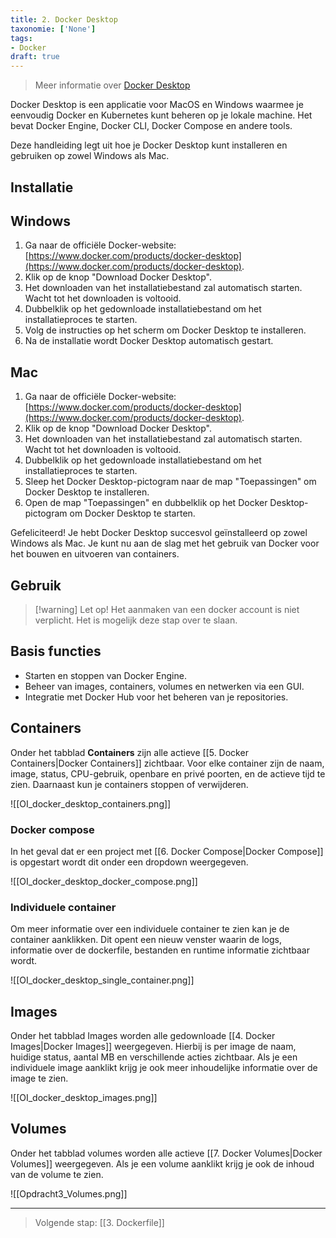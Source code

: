 ```yaml
---
title: 2. Docker Desktop
taxonomie: ['None']
tags:
- Docker
draft: true 
---
```


> Meer informatie over [Docker Desktop](https://docs.docker.com/desktop/)

Docker Desktop is een applicatie voor MacOS en Windows waarmee je eenvoudig Docker en Kubernetes kunt beheren op je lokale machine. Het bevat Docker Engine, Docker CLI, Docker Compose en andere tools. 


Deze handleiding legt uit hoe je Docker Desktop kunt installeren en gebruiken op zowel Windows als Mac.
## Installatie
## Windows
1. Ga naar de officiële Docker-website: [https://www.docker.com/products/docker-desktop](https://www.docker.com/products/docker-desktop).
2. Klik op de knop "Download Docker Desktop".
3. Het downloaden van het installatiebestand zal automatisch starten. Wacht tot het downloaden is voltooid.
4. Dubbelklik op het gedownloade installatiebestand om het installatieproces te starten.
5. Volg de instructies op het scherm om Docker Desktop te installeren.
6. Na de installatie wordt Docker Desktop automatisch gestart.

## Mac
1. Ga naar de officiële Docker-website: [https://www.docker.com/products/docker-desktop](https://www.docker.com/products/docker-desktop).
2. Klik op de knop "Download Docker Desktop".
3. Het downloaden van het installatiebestand zal automatisch starten. Wacht tot het downloaden is voltooid.
4. Dubbelklik op het gedownloade installatiebestand om het installatieproces te starten.
5. Sleep het Docker Desktop-pictogram naar de map "Toepassingen" om Docker Desktop te installeren.
6. Open de map "Toepassingen" en dubbelklik op het Docker Desktop-pictogram om Docker Desktop te starten.

Gefeliciteerd! Je hebt Docker Desktop succesvol geïnstalleerd op zowel Windows als Mac. Je kunt nu aan de slag met het gebruik van Docker voor het bouwen en uitvoeren van containers.

## Gebruik

> [!warning] Let op!
> Het aanmaken van een docker account is niet verplicht. Het is mogelijk deze stap over te slaan.
## Basis functies
- Starten en stoppen van Docker Engine.
- Beheer van images, containers, volumes en netwerken via een GUI.
- Integratie met Docker Hub voor het beheren van je repositories.
## Containers
Onder het tabblad **Containers** zijn alle actieve [[5. Docker Containers|Docker Containers]] zichtbaar. Voor elke container zijn de naam, image, status, CPU-gebruik, openbare en privé poorten, en de actieve tijd te zien. Daarnaast kun je containers stoppen of verwijderen.

![[OI_docker_desktop_containers.png]]
### Docker compose
In het geval dat er een project met [[6. Docker Compose|Docker Compose]] is opgestart wordt dit onder een dropdown weergegeven.

![[OI_docker_desktop_docker_compose.png]]

### Individuele container
Om meer informatie over een individuele container te zien kan je de container aanklikken. Dit opent een nieuw venster waarin de logs, informatie over de dockerfile, bestanden en runtime informatie zichtbaar wordt.

![[OI_docker_desktop_single_container.png]]

## Images
Onder het tabblad Images worden alle gedownloade [[4. Docker Images|Docker Images]] weergegeven. Hierbij is per image de naam, huidige status, aantal MB en verschillende acties zichtbaar. Als je een individuele image aanklikt krijg je ook meer inhoudelijke informatie over de image te zien.

![[OI_docker_desktop_images.png]]

## Volumes
Onder het tabblad volumes worden alle actieve [[7. Docker Volumes|Docker Volumes]] weergegeven. Als je een volume aanklikt krijg je ook de inhoud van de volume te zien.

![[Opdracht3_Volumes.png]]

---
> Volgende stap: [[3. Dockerfile]]